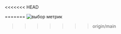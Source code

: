 <<<<<<< HEAD








=======
![выбор метрик ](https://github.com/user-attachments/assets/66a8e47d-b4c6-4286-86b5-bcdbed6f8656)
>>>>>>> origin/main

